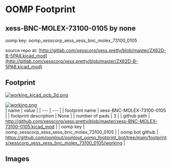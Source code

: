 # OOMP Footprint  
## xess-BNC-MOLEX-73100-0105  by none  
  
oomp key: oomp_xesscorp_xess_xess_bnc_molex_73100_0105  
  
source repo at: [http://gitlab.com/xesscorp/xess.pretty/blob/master/ZX62D-B-5PA8.kicad_mod](http://gitlab.com/xesscorp/xess.pretty/blob/master/ZX62D-B-5PA8.kicad_mod)  
## Footprint  
  
[![working_kicad_pcb_3d.png](working_kicad_pcb_3d_600.png)](working_kicad_pcb_3d.png)  
  
[![working.png](working_600.png)](working.png)  
| name | value | 
| --- | --- | 
| footprint name | xess-BNC-MOLEX-73100-0105 | 
| footprint description | None | 
| number of pads | 3 | 
| github path | http://github.com/xesscorp/xess.pretty/blob/master/xess-BNC-MOLEX-73100-0105.kicad_mod | 
| oomp key | oomp_xesscorp_xess_xess_bnc_molex_73100_0105 | 
| oomp bot github | https://github.com/oomlout/oomlout_oomp_footprint_bot/tree/main/footprints/xesscorp_xess_xess_bnc_molex_73100_0105/working | 
## Images  
